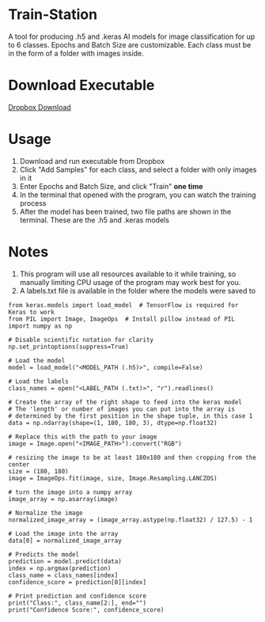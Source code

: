 # Train-Station
A tool for producing .h5 and .keras AI models for image classification for up to 6 classes. Epochs and Batch Size are customizable. Each class must be in the form of a folder with images inside.


# Download Executable
[Dropbox Download](https://www.dropbox.com/scl/fi/d5kf4xjgjkjvjbat25pwz/TrainStation.exe?rlkey=1zrwpd5o5rsnmy9chjvlluo0r&st=ilos91p9&dl=0)


# Usage
1. Download and run executable from Dropbox
2. Click "Add Samples" for each class, and select a folder with only images in it
3. Enter Epochs and Batch Size, and click "Train" **one time**
4. In the terminal that opened with the program, you can watch the training process
5. After the model has been trained, two file paths are shown in the terminal. These are the .h5 and .keras models

# Notes
1. This program will use all resources available to it while training, so manually limiting CPU usage of the program may work best for you.
2. A labels.txt file is available in the folder where the models were saved to



```
from keras.models import load_model  # TensorFlow is required for Keras to work
from PIL import Image, ImageOps  # Install pillow instead of PIL
import numpy as np

# Disable scientific notation for clarity
np.set_printoptions(suppress=True)

# Load the model
model = load_model("<MODEL_PATH (.h5)>", compile=False)

# Load the labels
class_names = open("<LABEL_PATH (.txt)>", "r").readlines()

# Create the array of the right shape to feed into the keras model
# The 'length' or number of images you can put into the array is
# determined by the first position in the shape tuple, in this case 1
data = np.ndarray(shape=(1, 180, 180, 3), dtype=np.float32)

# Replace this with the path to your image
image = Image.open("<IMAGE_PATH>").convert("RGB")

# resizing the image to be at least 180x180 and then cropping from the center
size = (180, 180)
image = ImageOps.fit(image, size, Image.Resampling.LANCZOS)

# turn the image into a numpy array
image_array = np.asarray(image)

# Normalize the image
normalized_image_array = (image_array.astype(np.float32) / 127.5) - 1

# Load the image into the array
data[0] = normalized_image_array

# Predicts the model
prediction = model.predict(data)
index = np.argmax(prediction)
class_name = class_names[index]
confidence_score = prediction[0][index]

# Print prediction and confidence score
print("Class:", class_name[2:], end="")
print("Confidence Score:", confidence_score)
```
